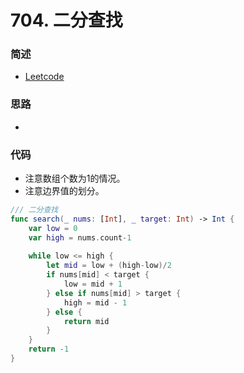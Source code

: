 # 704. 二分查找

### 简述

- [Leetcode](https://leetcode-cn.com/problems/binary-search/)

### 思路

- 

### 代码

- 注意数组个数为1的情况。
- 注意边界值的划分。

```swift
/// 二分查找
func search(_ nums: [Int], _ target: Int) -> Int {
    var low = 0
    var high = nums.count-1
    
    while low <= high {
        let mid = low + (high-low)/2
        if nums[mid] < target {
            low = mid + 1
        } else if nums[mid] > target {
            high = mid - 1
        } else {
            return mid
        }
    }
    return -1
}
```

